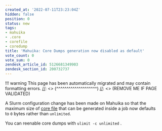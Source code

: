 ```yaml
---
created_at: '2022-07-11T23:23:04Z'
hidden: false
position: 0
status: new
tags:
- mahuika
- .core
- corefile
- coredump
title: 'Mahuika: Core Dumps generation now disabled as default'
vote_count: 0
vote_sum: 0
zendesk_article_id: 5126681349903
zendesk_section_id: 200732737
---
```




[//]: <> (REMOVE ME IF PAGE VALIDATED)
[//]: <> (vvvvvvvvvvvvvvvvvvvv)
!!! warning
    This page has been automatically migrated and may contain formatting errors.
[//]: <> (^^^^^^^^^^^^^^^^^^^^)
[//]: <> (REMOVE ME IF PAGE VALIDATED)

A Slurm configuration change has been made on Mahuika so that the 
maximum size of [core
file](https://support.nesi.org.nz/hc/en-gb/articles/360001584875-What-is-a-core-file-) that
can be generated inside a job now defaults to `0` bytes rather
than `unlimited`. 

You can reenable core dumps with `ulimit -c unlimited` .

